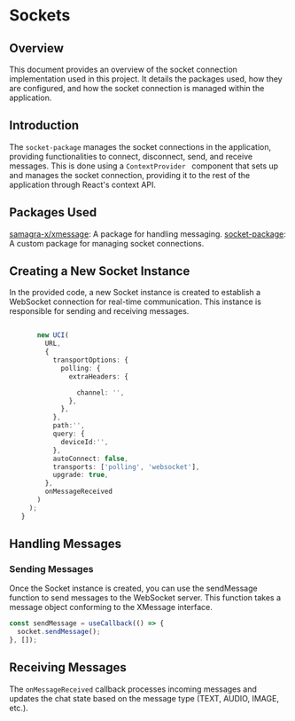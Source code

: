 # Sockets

## Overview

This document provides an overview of the socket connection implementation used in this project. It details the packages used, how they are configured, and how the socket connection is managed within the application.

## Introduction

The `socket-package` manages the socket connections in the application, providing functionalities to connect, disconnect, send, and receive messages. This is done using a `ContextProvider ` component that sets up and manages the socket connection, providing it to the rest of the application through React's context API.

## Packages Used

[samagra-x/xmessage](https://www.npmjs.com/package/@samagra-x/xmessage): A package for handling messaging.
[socket-package](https://www.npmjs.com/package/socket-package): A custom package for managing socket connections.

## Creating a New Socket Instance

In the provided code, a new Socket instance is created to establish a WebSocket connection for real-time communication. This instance is responsible for sending and receiving messages.

```typescript

       new UCI(
         URL,
         {
           transportOptions: {
             polling: {
               extraHeaders: {

                 channel: '',
               },
             },
           },
           path:'',
           query: {
             deviceId:'',
           },
           autoConnect: false,
           transports: ['polling', 'websocket'],
           upgrade: true,
         },
         onMessageReceived
       )
     );
   }

```

## Handling Messages

### Sending Messages

Once the Socket instance is created, you can use the sendMessage function to send messages to the WebSocket server. This function takes a message object conforming to the XMessage interface.

```typescript
const sendMessage = useCallback(() => {
  socket.sendMessage();
}, []);
```

## Receiving Messages

The `onMessageReceived` callback processes incoming messages and updates the chat state based on the message type (TEXT, AUDIO, IMAGE, etc.).
